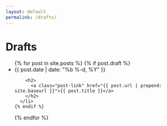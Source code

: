 ```yaml
---
layout: default
permalink: /drafts/
---
```


<div class="home">

  <h1 class="page-heading">Drafts</h1>

  <ul class="post-list">
  {% for post in site.posts %}
    {% if post.draft %}
      <li>
        <span class="post-meta">{{ post.date | date: "%b %-d, %Y" }}</span>

        <h2>
          <a class="post-link" href="{{ post.url | prepend: site.baseurl }}">{{ post.title }}</a>
        </h2>
      </li>
    {% endif %}
  {% endfor %}
  </ul>

</div>
